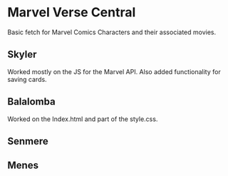 # Marvel Verse Central
Basic fetch for Marvel Comics Characters and their associated movies.

## Skyler
Worked mostly on the JS for the Marvel API. Also added functionality for saving cards. 

## Balalomba
Worked on the Index.html and part of the style.css.

## Senmere

## Menes